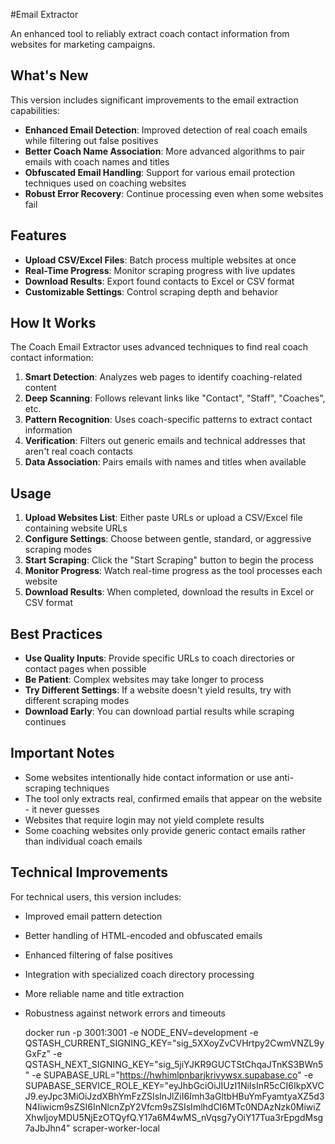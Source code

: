 #Email Extractor

An enhanced tool to reliably extract coach contact information from websites for marketing campaigns.

## What's New

This version includes significant improvements to the email extraction capabilities:

- **Enhanced Email Detection**: Improved detection of real coach emails while filtering out false positives
- **Better Coach Name Association**: More advanced algorithms to pair emails with coach names and titles
- **Obfuscated Email Handling**: Support for various email protection techniques used on coaching websites
- **Robust Error Recovery**: Continue processing even when some websites fail

## Features

- **Upload CSV/Excel Files**: Batch process multiple websites at once
- **Real-Time Progress**: Monitor scraping progress with live updates
- **Download Results**: Export found contacts to Excel or CSV format
- **Customizable Settings**: Control scraping depth and behavior

## How It Works

The Coach Email Extractor uses advanced techniques to find real coach contact information:

1. **Smart Detection**: Analyzes web pages to identify coaching-related content
2. **Deep Scanning**: Follows relevant links like "Contact", "Staff", "Coaches", etc.
3. **Pattern Recognition**: Uses coach-specific patterns to extract contact information
4. **Verification**: Filters out generic emails and technical addresses that aren't real coach contacts
5. **Data Association**: Pairs emails with names and titles when available

## Usage

1. **Upload Websites List**: Either paste URLs or upload a CSV/Excel file containing website URLs
2. **Configure Settings**: Choose between gentle, standard, or aggressive scraping modes
3. **Start Scraping**: Click the "Start Scraping" button to begin the process
4. **Monitor Progress**: Watch real-time progress as the tool processes each website
5. **Download Results**: When completed, download the results in Excel or CSV format

## Best Practices

- **Use Quality Inputs**: Provide specific URLs to coach directories or contact pages when possible
- **Be Patient**: Complex websites may take longer to process
- **Try Different Settings**: If a website doesn't yield results, try with different scraping modes
- **Download Early**: You can download partial results while scraping continues

## Important Notes

- Some websites intentionally hide contact information or use anti-scraping techniques
- The tool only extracts real, confirmed emails that appear on the website - it never guesses
- Websites that require login may not yield complete results
- Some coaching websites only provide generic contact emails rather than individual coach emails

## Technical Improvements

For technical users, this version includes:

- Improved email pattern detection
- Better handling of HTML-encoded and obfuscated emails
- Enhanced filtering of false positives
- Integration with specialized coach directory processing
- More reliable name and title extraction
- Robustness against network errors and timeouts

  docker run -p 3001:3001 -e NODE_ENV=development -e QSTASH_CURRENT_SIGNING_KEY="sig_5XXoyZvCVHrtpy2CwmVNZL9yGxFz" -e QSTASH_NEXT_SIGNING_KEY="sig_5jiYJKR9GUCTStChqaJTnKS3BWn5" -e SUPABASE_URL="https://hwhimlpnbarjkrivywsx.supabase.co" -e SUPABASE_SERVICE_ROLE_KEY="eyJhbGciOiJIUzI1NiIsInR5cCI6IkpXVCJ9.eyJpc3MiOiJzdXBhYmFzZSIsInJlZiI6Imh3aGltbHBuYmFyamtyaXZ5d3N4Iiwicm9sZSI6InNlcnZpY2Vfcm9sZSIsImlhdCI6MTc0NDAzNzk0MiwiZXhwIjoyMDU5NjEzOTQyfQ.Y17a6M4wMS_nVqsg7yOiY17Tua3rEpgdMsg7aJbJhn4" scraper-worker-local
